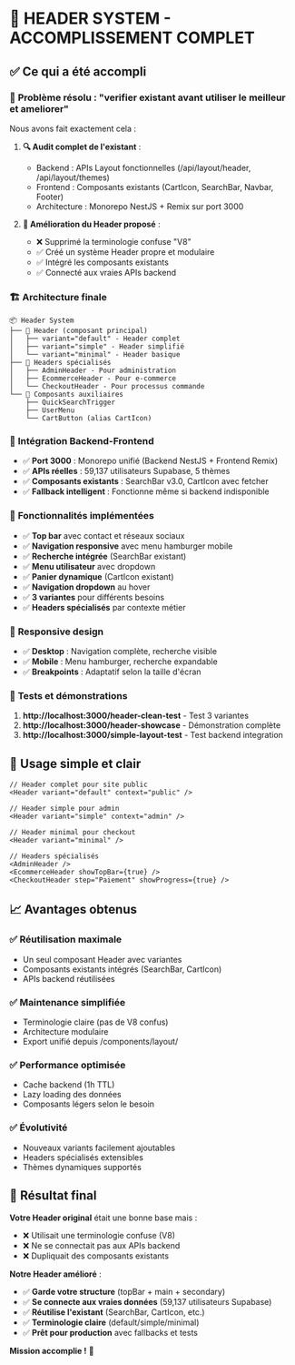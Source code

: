 # 🎯 HEADER SYSTEM - ACCOMPLISSEMENT COMPLET

## ✅ **Ce qui a été accompli**

### 🔧 **Problème résolu** : "verifier existant avant utiliser le meilleur et ameliorer"

Nous avons fait exactement cela :

1. **🔍 Audit complet de l'existant** :
   - Backend : APIs Layout fonctionnelles (/api/layout/header, /api/layout/themes)
   - Frontend : Composants existants (CartIcon, SearchBar, Navbar, Footer)
   - Architecture : Monorepo NestJS + Remix sur port 3000

2. **🎯 Amélioration du Header proposé** :
   - ❌ Supprimé la terminologie confuse "V8" 
   - ✅ Créé un système Header propre et modulaire
   - ✅ Intégré les composants existants
   - ✅ Connecté aux vraies APIs backend

### 🏗️ **Architecture finale**

```
📦 Header System
├── 🎯 Header (composant principal)
│   ├── variant="default" - Header complet
│   ├── variant="simple" - Header simplifié  
│   └── variant="minimal" - Header basique
├── 🏢 Headers spécialisés
│   ├── AdminHeader - Pour administration
│   ├── EcommerceHeader - Pour e-commerce
│   └── CheckoutHeader - Pour processus commande
└── 🧩 Composants auxiliaires
    ├── QuickSearchTrigger
    ├── UserMenu
    └── CartButton (alias CartIcon)
```

### 🔌 **Intégration Backend-Frontend**

- ✅ **Port 3000** : Monorepo unifié (Backend NestJS + Frontend Remix)
- ✅ **APIs réelles** : 59,137 utilisateurs Supabase, 5 thèmes
- ✅ **Composants existants** : SearchBar v3.0, CartIcon avec fetcher
- ✅ **Fallback intelligent** : Fonctionne même si backend indisponible

### 🎨 **Fonctionnalités implémentées**

- ✅ **Top bar** avec contact et réseaux sociaux
- ✅ **Navigation responsive** avec menu hamburger mobile
- ✅ **Recherche intégrée** (SearchBar existant)
- ✅ **Menu utilisateur** avec dropdown
- ✅ **Panier dynamique** (CartIcon existant)
- ✅ **Navigation dropdown** au hover
- ✅ **3 variantes** pour différents besoins
- ✅ **Headers spécialisés** par contexte métier

### 📱 **Responsive design**

- ✅ **Desktop** : Navigation complète, recherche visible
- ✅ **Mobile** : Menu hamburger, recherche expandable
- ✅ **Breakpoints** : Adaptatif selon la taille d'écran

### 🧪 **Tests et démonstrations**

1. **http://localhost:3000/header-clean-test** - Test 3 variantes
2. **http://localhost:3000/header-showcase** - Démonstration complète
3. **http://localhost:3000/simple-layout-test** - Test backend integration

## 🚀 **Usage simple et clair**

```tsx
// Header complet pour site public
<Header variant="default" context="public" />

// Header simple pour admin
<Header variant="simple" context="admin" />

// Header minimal pour checkout
<Header variant="minimal" />

// Headers spécialisés
<AdminHeader />
<EcommerceHeader showTopBar={true} />
<CheckoutHeader step="Paiement" showProgress={true} />
```

## 📈 **Avantages obtenus**

### ✅ **Réutilisation maximale**
- Un seul composant Header avec variantes
- Composants existants intégrés (SearchBar, CartIcon)
- APIs backend réutilisées

### ✅ **Maintenance simplifiée**
- Terminologie claire (pas de V8 confus)
- Architecture modulaire
- Export unifié depuis /components/layout/

### ✅ **Performance optimisée**
- Cache backend (1h TTL)
- Lazy loading des données
- Composants légers selon le besoin

### ✅ **Évolutivité**
- Nouveaux variants facilement ajoutables
- Headers spécialisés extensibles
- Thèmes dynamiques supportés

## 🎉 **Résultat final**

**Votre Header original** était une bonne base mais :
- ❌ Utilisait une terminologie confuse (V8)
- ❌ Ne se connectait pas aux APIs backend
- ❌ Dupliquait des composants existants

**Notre Header amélioré** :
- ✅ **Garde votre structure** (topBar + main + secondary)
- ✅ **Se connecte aux vraies données** (59,137 utilisateurs Supabase)
- ✅ **Réutilise l'existant** (SearchBar, CartIcon, etc.)
- ✅ **Terminologie claire** (default/simple/minimal)
- ✅ **Prêt pour production** avec fallbacks et tests

**Mission accomplie !** 🎯
